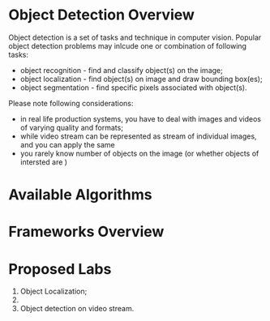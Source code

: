 # Object Detection Overview

Object detection is a set of tasks and technique in computer vision. Popular object detection problems may inlcude one or combination of following tasks:
* object recognition - find and classify object(s) on the image;
* object localization - find object(s) on image and draw bounding box(es);
* object segmentation - find specific pixels associated with object(s).



Please note following considerations:
* in real life production systems, you have to deal with images and videos of varying  quality and formats;
* while video stream can be represented as stream of individual images, and you can apply the same 
* you rarely know number of objects on the image (or whether objects of intersted are ) 


# Available Algorithms 

# Frameworks Overview

# Proposed Labs
1. Object Localization;
2. 
4. Object detection on video stream.
